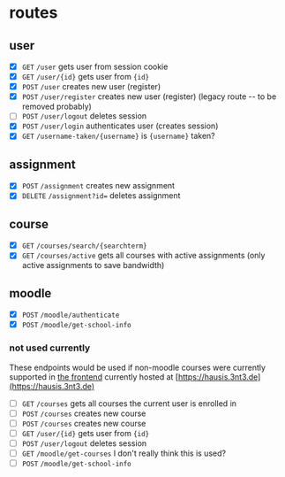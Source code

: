 # routes

## user

- [x] `GET` `/user` gets user from session cookie
- [x] `GET` `/user/{id}` gets user from `{id}`
- [x] `POST` `/user` creates new user (register)
- [x] `POST` `/user/register` creates new user (register) (legacy route -- to be removed probably)
- [ ] `POST` `/user/logout` deletes session
- [x] `POST` `/user/login` authenticates user (creates session)
- [x] `GET` `/username-taken/{username}` is `{username}` taken?

## assignment

- [x] `POST` `/assignment` creates new assignment
- [x] `DELETE` `/assignment?id=` deletes assignment

## course

- [x] `GET` `/courses/search/{searchterm}`
- [x] `GET` `/courses/active` gets all courses with active assignments (only active assignments to save bandwidth)

## moodle

- [x] `POST` `/moodle/authenticate`
- [x] `POST` `/moodle/get-school-info`

### not used currently

These endpoints would be used if non-moodle courses were currently supported in [the frontend](https://git.teich.3nt3.de/3nt3/homework/tree/master/frontend) currently hosted at [https://hausis.3nt3.de](https://hausis.3nt3.de)

- [ ] `GET` `/courses` gets all courses the current user is enrolled in
- [ ] `POST` `/courses` creates new course
- [ ] `POST` `/courses` creates new course
- [ ] `GET` `/user/{id}` gets user from `{id}`
- [ ] `POST` `/user/logout` deletes session
- [ ] `GET` `/moodle/get-courses` I don't really think this is used?
- [ ] `POST` `/moodle/get-school-info`
